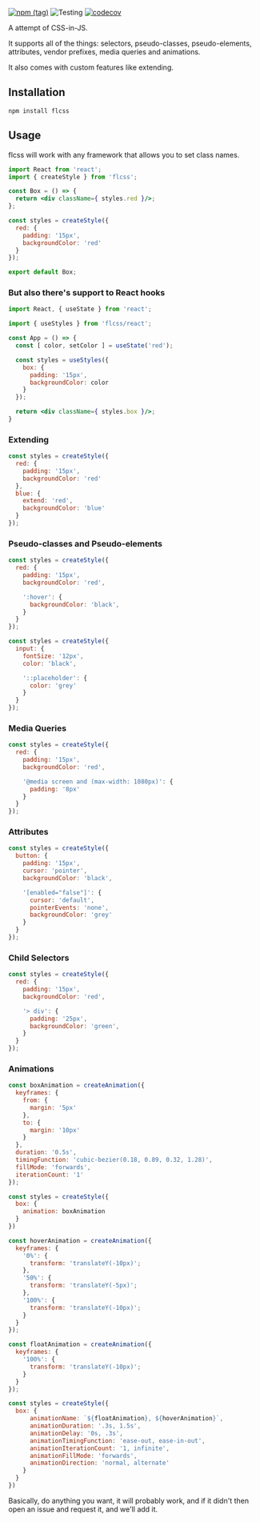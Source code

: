 [![npm (tag)](https://img.shields.io/npm/v/flcss/latest)](http://npmjs.com/package/flcss)
![Testing](https://github.com/ker0olos/flcss/workflows/Testing/badge.svg?branch=master) 
[![codecov](https://codecov.io/gh/ker0olos/flcss/branch/master/graph/badge.svg)](https://codecov.io/gh/ker0olos/flcss)

A attempt of CSS-in-JS.

It supports all of the things: selectors, pseudo-classes, pseudo-elements, attributes, vendor prefixes, media queries and animations.

It also comes with custom features like extending.

## Installation

`npm install flcss`

## Usage

flcss will work with any framework that allows you to set class names.

```jsx
import React from 'react';
import { createStyle } from 'flcss';

const Box = () => {
  return <div className={ styles.red }/>;
};

const styles = createStyle({
  red: {
    padding: '15px',
    backgroundColor: 'red'
  }
});

export default Box;
```

### But also there's support to React hooks

```jsx
import React, { useState } from 'react';

import { useStyles } from 'flcss/react';

const App = () => {
  const [ color, setColor ] = useState('red');

  const styles = useStyles({
    box: {
      padding: '15px',
      backgroundColor: color
    }
  });

  return <div className={ styles.box }/>;
}
```

### Extending

```js
const styles = createStyle({
  red: {
    padding: '15px',
    backgroundColor: 'red'
  },
  blue: {
    extend: 'red',
    backgroundColor: 'blue'
  }
});
```

### Pseudo-classes and Pseudo-elements

```js
const styles = createStyle({
  red: {
    padding: '15px',
    backgroundColor: 'red',

    ':hover': {
      backgroundColor: 'black',
    }
  }
});
```

```js
const styles = createStyle({
  input: {
    fontSize: '12px',
    color: 'black',

    '::placeholder': {
      color: 'grey'
    }
  }
});
```

### Media Queries

```js
const styles = createStyle({
  red: {
    padding: '15px',
    backgroundColor: 'red',

    '@media screen and (max-width: 1080px)': {
      padding: '8px'
    }
  }
});
```

### Attributes

```js
const styles = createStyle({
  button: {
    padding: '15px',
    cursor: 'pointer',
    backgroundColor: 'black',

    '[enabled="false"]': {
      cursor: 'default',
      pointerEvents: 'none',
      backgroundColor: 'grey'
    }
  }
});
```

### Child Selectors

```js
const styles = createStyle({
  red: {
    padding: '15px',
    backgroundColor: 'red',

    '> div': {
      padding: '25px',
      backgroundColor: 'green',
    }
  }
});
```


### Animations

```js
const boxAnimation = createAnimation({
  keyframes: {
    from: {
      margin: '5px'
    },
    to: {
      margin: '10px'
    }
  },
  duration: '0.5s',
  timingFunction: 'cubic-bezier(0.18, 0.89, 0.32, 1.28)',
  fillMode: 'forwards',
  iterationCount: '1'
});

const styles = createStyle({
  box: {
    animation: boxAnimation
  }
})
```

```js
const hoverAnimation = createAnimation({
  keyframes: {
    '0%': {
      transform: 'translateY(-10px)';
    },
    '50%': {
      transform: 'translateY(-5px)';
    },
    '100%': {
      transform: 'translateY(-10px)';
    }
  }
});

const floatAnimation = createAnimation({
  keyframes: {
    '100%': {
      transform: 'translateY(-10px)';
    }
  }
});

const styles = createStyle({
  box: {
      animationName: `${floatAnimation}, ${hoverAnimation}`,
      animationDuration: '.3s, 1.5s',
      animationDelay: '0s, .3s',
      animationTimingFunction: 'ease-out, ease-in-out',
      animationIterationCount: '1, infinite',
      animationFillMode: 'forwards',
      animationDirection: 'normal, alternate'
    }
  }
})
```

Basically, do anything you want, it will probably work, and if it didn't then open an issue and request it, and we'll add it.